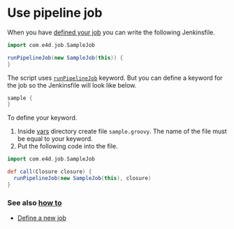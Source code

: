 # Use pipeline job
When you have [defined your job](./define-new-job.md) you can write the following Jenkinsfile.
```groovy
import com.e4d.job.SampleJob

runPipelineJob(new SampleJob(this)) {
}
```
The script uses [`runPipelineJob`](/vars/README.md#runpipelinejob) keyword. But you can define a keyword for the job so the Jenkinsfile will look like below.
```groovy
sample {
}
```
To define your keyword.
1. Inside [vars](/vars) directory create file `sample.groovy`. The name of the file must be equal to your keyword.
2. Put the following code into the file.
```groovy
import com.e4d.job.SampleJob

def call(Closure closure) {
  runPipelineJob(new SampleJob(this), closure)
}
```
### See also [how to](/README.md#howto)
- [Define a new job](/docs/howto/define-new-job.md)

